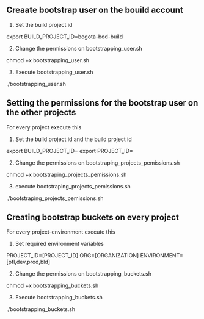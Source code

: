 ## Creaate bootstrap user on the bouild account

1. Set the build project id

export BUILD_PROJECT_ID=bogota-bod-build

2. Change the permissions on bootstrapping_user.sh

chmod +x bootstrapping_user.sh

3. Execute bootstrapping_user.sh

./bootstrapping_user.sh

## Setting the permissions for the bootstrap user  on the other projects

For every project execute this

1. Set the bulid project id and the build project id

export BUILD_PROJECT_ID=
export PROJECT_ID=

2. Change the permissions on bootstraping_projects_pemissions.sh

chmod +x bootstraping_projects_pemissions.sh

3. execute bootstraping_projects_pemissions.sh

./bootstraping_projects_pemissions.sh



## Creating bootstrap buckets on every project

For every project-environment execute this

1. Set required environment variables

PROJECT_ID=[PROJECT_ID]
ORG=[ORGANIZATION]
ENVIRONMENT=[pfl,dev,prod,bld]

2. Change the permissions on bootstrapping_buckets.sh

chmod +x bootstrapping_buckets.sh

3. Execute bootstrapping_buckets.sh

./bootstrapping_buckets.sh
